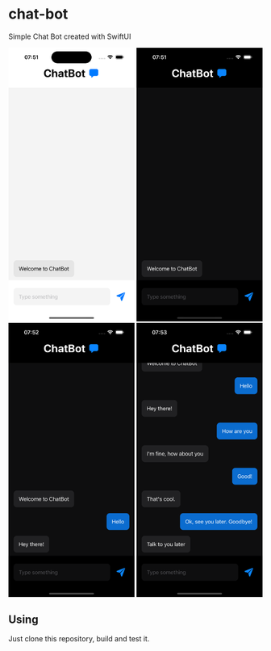 # chat-bot
Simple Chat Bot created with SwiftUI

<p float="left">
<img src="ChatBot/Screenshots/image1.png" width="250">
<img src="ChatBot/Screenshots/image2.png" width="250">
<img src="ChatBot/Screenshots/image3.png" width="250">
<img src="ChatBot/Screenshots/image4.png" width="250">
</p>

## Using
Just clone this repository, build and test it.

